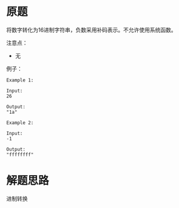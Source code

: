 # 原题
将数字转化为16进制字符串，负数采用补码表示。不允许使用系统函数。

注意点：

  - 无

例子：

```
Example 1:

Input:
26

Output:
"1a"

Example 2:

Input:
-1

Output:
"ffffffff"
```

# 解题思路
进制转换
